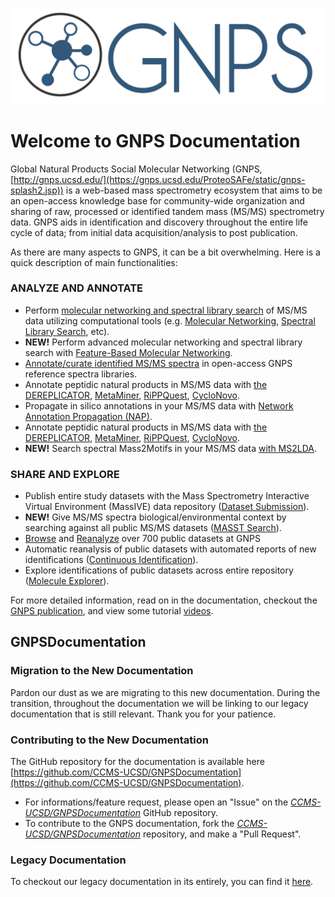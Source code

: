 ![logo](/img/GNPS_logo_original.png)

# Welcome to GNPS Documentation

Global Natural Products Social Molecular Networking (GNPS, [http://gnps.ucsd.edu/](https://gnps.ucsd.edu/ProteoSAFe/static/gnps-splash2.jsp)) is a web-based mass spectrometry ecosystem that aims to be an open-access knowledge base for community-wide organization and sharing of raw, processed or identified tandem mass (MS/MS) spectrometry data. GNPS aids in identification and discovery throughout the entire life cycle of data; from initial data acquisition/analysis to post publication.

As there are many aspects to GNPS, it can be a bit overwhelming. Here is a quick description of main functionalities:

### ANALYZE AND ANNOTATE

* Perform [molecular networking and spectral library search](gnpsanalysisoverview.md) of MS/MS data utilizing computational tools (e.g. [Molecular Networking](networking.md), [Spectral Library Search](librarysearch.md), etc).
* **NEW!** Perform advanced molecular networking and spectral library search with [Feature-Based Molecular Networking](featurebasedmolecularnetworking.md).
* [Annotate/curate identified MS/MS spectra](spectrumcuration.md) in open-access GNPS reference spectra libraries.
* Annotate peptidic natural products in MS/MS data with [the DEREPLICATOR](dereplicator.md), [MetaMiner](metaminer.md), [RiPPQuest](rippquest.md), [CycloNovo](cyclonovo.md).
* Propagate in silico annotations in your MS/MS data with [Network Annotation Propagation (NAP)](nap.md).
* Annotate peptidic natural products in MS/MS data with [the DEREPLICATOR](dereplicator.md), [MetaMiner](metaminer.md), [RiPPQuest](rippquest.md), [CycloNovo](cyclonovo.md).
* **NEW!** Search spectral Mass2Motifs in your MS/MS data [with MS2LDA](ms2lda.md).

### SHARE AND EXPLORE

* Publish entire study datasets with the Mass Spectrometry Interactive Virtual Environment (MassIVE) data repository ([Dataset Submission](datasets.md)).
* **NEW!** Give MS/MS spectra biological/environmental context by searching against all public MS/MS datasets ([MASST Search](masst.md)).
* [Browse](datasets#browsing-datasets) and [Reanalyze](datasets#reanalyze-datasets) over 700 public datasets at GNPS
* Automatic reanalysis of public datasets with automated reports of new identifications ([Continuous Identification](continuousid.md)).
* Explore identifications of public datasets across entire repository ([Molecule Explorer](moleculeexplorer.md)).

For more detailed information, read on in the documentation, checkout the [GNPS publication](https://www.nature.com/articles/nbt.3597), and view some tutorial [videos](https://www.youtube.com/channel/UCufTdDIUPjfoN604Igv_29g/videos).

<!-- ## What is GNPS good for?

There are so many aspects to GNPS as it serves a diverse community. Here we wanted to highlight a few ways we think GNPS has been useful. We also highlight some of the creative ways the community has used GNPS's tools.

### Compound Identification (Dereplication)

Identify MS/MS spectra in your data to state of the art community MS/MS spectral libraries.

### Novel Analog Identification

We use GNPS's molecular networking to identify a novel analog of Stenothricin.

### Relative Quantification Across Samples

### Global Chemistry Visualization

When did we visualize stuff?

### Determine Biological/Chemical Context of Unknown Molecules



### Dataset Deposition for Publication

Today, the scientific community is clamouring for reproducibility of results that has resulted in cries for data transparency. Publications that lack public data are viewed with skepticism and rightfully so. GNPS is a place to deposit your data to in order to facilitate the review process as well as provide the community a resource to advance reproducible and rigorous science.

### Reference MS/MS Spectrum Publication for Re-identification

Put your MS/MS spectrum of a known compound in GNPS spectral libraries, so you never have to manually re-identify a compound in your own samples ever again. -->

## GNPSDocumentation

### Migration to the New Documentation

Pardon our dust as we are migrating to this new documentation. During the transition, throughout the documentation we will be linking to our legacy documentation that is still relevant. Thank you for your patience.

### Contributing to the New Documentation

The GitHub repository for the documentation is available here [https://github.com/CCMS-UCSD/GNPSDocumentation](https://github.com/CCMS-UCSD/GNPSDocumentation). 

- For informations/feature request, please open an "Issue" on the [*CCMS-UCSD/GNPSDocumentation*]((https://github.com/CCMS-UCSD/GNPSDocumentation)) GitHub repository.
- To contribute to the GNPS documentation, fork the [*CCMS-UCSD/GNPSDocumentation*]((https://github.com/CCMS-UCSD/GNPSDocumentation)) repository, and make a "Pull Request".

### Legacy Documentation

To checkout our legacy documentation in its entirely, you can find it [here](https://bix-lab.ucsd.edu/display/Public/GNPS+Documentation+Page).

